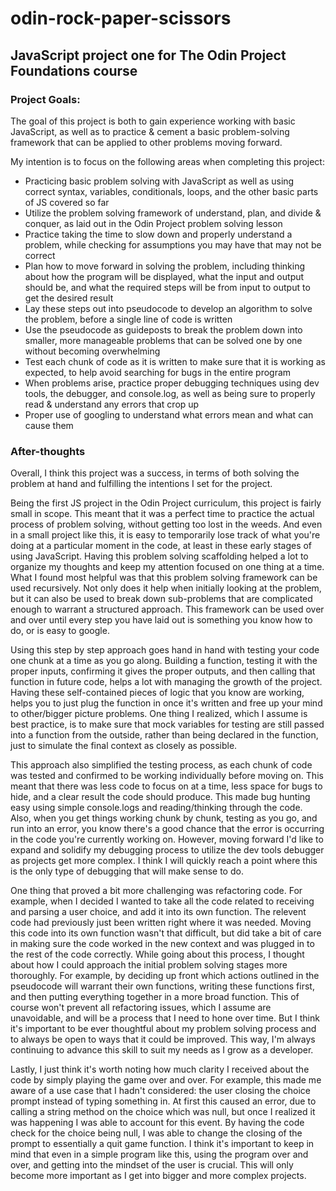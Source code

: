 # odin-rock-paper-scissors

## JavaScript project one for The Odin Project Foundations course

### Project Goals:

The goal of this project is both to gain experience working with basic JavaScript, as well as to practice & cement a basic problem-solving framework that can be applied to other problems moving forward.

My intention is to focus on the following areas when completing this project:

- Practicing basic problem solving with JavaScript as well as using correct syntax, variables, conditionals, loops, and the other basic parts of JS covered so far
- Utilize the problem solving framework of understand, plan, and divide & conquer, as laid out in the Odin Project problem solving lesson
- Practice taking the time to slow down and properly understand a problem, while checking for assumptions you may have that may not be correct
- Plan how to move forward in solving the problem, including thinking about how the program will be displayed, what the input and output should be, and what the required steps will be from input to output to get the desired result
- Lay these steps out into pseudocode to develop an algorithm to solve the problem, before a single line of code is written
- Use the pseudocode as guideposts to break the problem down into smaller, more manageable problems that can be solved one by one without becoming overwhelming
- Test each chunk of code as it is written to make sure that it is working as expected, to help avoid searching for bugs in the entire program
- When problems arise, practice proper debugging techniques using dev tools, the debugger, and console.log, as well as being sure to properly read & understand any errors that crop up
- Proper use of googling to understand what errors mean and what can cause them

### After-thoughts

Overall, I think this project was a success, in terms of both solving the problem at hand and fulfilling the intentions I set for the project.

Being the first JS project in the Odin Project curriculum, this project is fairly small in scope. This meant that it was a perfect time to practice the actual process of problem solving, without getting too lost in the weeds. And even in a small project like this, it is easy to temporarily lose track of what you're doing at a particular moment in the code, at least in these early stages of using JavaScript. Having this problem solving scaffolding helped a lot to organize my thoughts and keep my attention focused on one thing at a time. What I found most helpful was that this problem solving framework can be used recursively. Not only does it help when initially looking at the problem, but it can also be used to break down sub-problems that are complicated enough to warrant a structured approach. This framework can be used over and over until every step you have laid out is something you know how to do, or is easy to google.

Using this step by step approach goes hand in hand with testing your code one chunk at a time as you go along. Building a function, testing it with the proper inputs, confirming it gives the proper outputs, and then calling that function in future code, helps a lot with managing the growth of the project. Having these self-contained pieces of logic that you know are working, helps you to just plug the function in once it's written and free up your mind to other/bigger picture problems. One thing I realized, which I assume is best practice, is to make sure that mock variables for testing are still passed into a function from the outside, rather than being declared in the function, just to simulate the final context as closely as possible.

This approach also simplified the testing process, as each chunk of code was tested and confirmed to be working individually before moving on. This meant that there was less code to focus on at a time, less space for bugs to hide, and a clear result the code should produce. This made bug hunting easy using simple console.logs and reading/thinking through the code. Also, when you get things working chunk by chunk, testing as you go, and run into an error, you know there's a good chance that the error is occurring in the code you're currently working on. However, moving forward I'd like to expand and solidify my debugging process to utilize the dev tools debugger as projects get more complex. I think I will quickly reach a point where this is the only type of debugging that will make sense to do.

One thing that proved a bit more challenging was refactoring code. For example, when I decided I wanted to take all the code related to receiving and parsing a user choice, and add it into its own function. The relevent code had previously just been written right where it was needed. Moving this code into its own function wasn't that difficult, but did take a bit of care in making sure the code worked in the new context and was plugged in to the rest of the code correctly. While going about this process, I thought about how I could approach the initial problem solving stages more thoroughly. For example, by deciding up front which actions outlined in the pseudocode will warrant their own functions, writing these functions first, and then putting everything together in a more broad function. This of course won't prevent all refactoring issues, which I assume are unavoidable, and will be a process that I need to hone over time. But I think it's important to be ever thoughtful about my problem solving process and to always be open to ways that it could be improved. This way, I'm always continuing to advance this skill to suit my needs as I grow as a developer.

Lastly, I just think it's worth noting how much clarity I received about the code by simply playing the game over and over. For example, this made me aware of a use case that I hadn't considered: the user closing the choice prompt instead of typing something in. At first this caused an error, due to calling a string method on the choice which was null, but once I realized it was happening I was able to account for this event. By having the code check for the choice being null, I was able to change the closing of the prompt to essentially a quit game function. I think it's important to keep in mind that even in a simple program like this, using the program over and over, and getting into the mindset of the user is crucial. This will only become more important as I get into bigger and more complex projects.